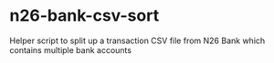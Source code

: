# n26-bank-csv-sort
Helper script to split up a transaction CSV file from N26 Bank which contains multiple bank accounts
